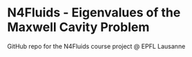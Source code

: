 # N4Fluids - Eigenvalues of the Maxwell Cavity Problem
GitHub repo for the N4Fluids course project @ EPFL Lausanne
